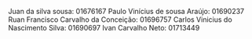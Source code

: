 Juan da silva sousa: 01676167
Paulo Vinícius de sousa Araújo: 01690237
Ruan Francisco Carvalho da Conceição: 01696757
Carlos Vinicius do Nascimento Silva: 01690697
Ivan Carvalho Neto: 01713449